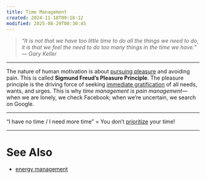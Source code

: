```yaml
---
title: Time Management
created: 2024-11-18T09:18:12
modified: 2025-08-29T08:30:45
---
```


> _“It is not that we have too little time to do all the things we need to do, it is that we feel the need to do too many things in the time we have.” — Gary Keller_

---

The nature of human motivation is about [pursuing pleasure](__temp__dopamine.md) and avoiding pain. This is called **Sigmund Freud’s Pleasure Principle**. The pleasure principle is the driving force of seeking [immediate gratification](instant-gratification.md) of all needs, wants, and urges. This is why _time management is pain management_—when we are lonely, we check Facebook; when we’re uncertain, we search on Google.

---

“I have no time / I need more time” = You don’t [prioritize](Prioritization.md) your time!

---

# See Also

* [energy management](Energy%20Management.md)
